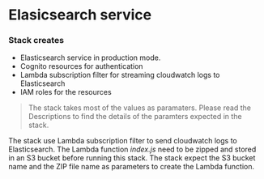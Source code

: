 # Elasicsearch service

### Stack creates
- Elasticsearch service in production mode.
- Cognito resources for authentication
- Lambda subscription filter for streaming cloudwatch logs to Elasticsearch
- IAM roles for the resources

> The stack takes most of the values as paramaters. Please read the Descriptions to find the details of the paramters expected in the stack.

The stack use Lambda subscription filter to send cloudwatch logs to Elasticsearch. The Lambda function *index.js* need to be zipped and stored in an S3 bucket before running this stack. The stack expect the S3 bucket name and the ZIP file name as parameters to create the Lambda function.